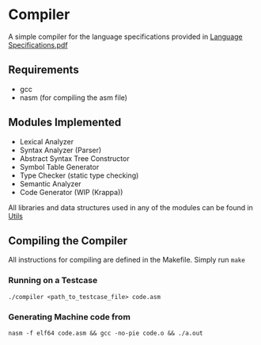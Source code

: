 # Compiler
A simple compiler for the language specifications provided in [Language Specifications.pdf](docs/Language%20Specifications.pdf)

## Requirements
* gcc
* nasm (for compiling the asm file)

## Modules Implemented
* Lexical Analyzer
* Syntax Analyzer (Parser)
* Abstract Syntax Tree Constructor
* Symbol Table Generator
* Type Checker (static type checking)
* Semantic Analyzer
* Code Generator (WIP (Krappa))

All libraries and data structures used in any of the modules can be found in [Utils](src/Utils)

## Compiling the Compiler
All instructions for compiling are defined in the Makefile. Simply run `make`

### Running on a Testcase
`./compiler <path_to_testcase_file> code.asm`

### Generating Machine code from
`nasm -f elf64 code.asm && gcc -no-pie code.o && ./a.out`

